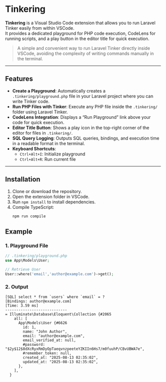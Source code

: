 # Tinkering

**Tinkering** is a Visual Studio Code extension that allows you to run Laravel Tinker easily from within VSCode.  
It provides a dedicated playground for PHP code execution, CodeLens for running scripts, and a play button in the editor title for quick execution.  

> A simple and convenient way to run Laravel Tinker directly inside VSCode, avoiding the complexity of writing commands manually in the terminal.

---

## Features

- **Create a Playground**: Automatically creates a `.tinkering/playground.php` file in your Laravel project where you can write Tinker code.
- **Run PHP Files with Tinker**: Execute any PHP file inside the `.tinkering/` folder using Laravel Tinker.
- **CodeLens Integration**: Displays a “Run Playground” link above your code for quick execution.
- **Editor Title Button**: Shows a play icon in the top-right corner of the editor for files in `.tinkering/`.
- **SQL Query Logging**: Outputs SQL queries, bindings, and execution time in a readable format in the terminal.
- **Keyboard Shortcuts**:
  - `Ctrl+Alt+I`: Initialize playground
  - `Ctrl+Alt+R`: Run current file

---

## Installation

1. Clone or download the repository.
2. Open the extension folder in VSCode.
3. Run `npm install` to install dependencies.
4. Compile TypeScript:  
   ```bash
   npm run compile

## Example

### 1. Playground File
```php
// .tinkering/playground.php
use App\Models\User;

// Retrieve User
User::where('email','author@example.com')->get();
```

### 2. Output
    [SQL] select * from `users` where `email` = ?
    [Bindings: author@example.com]
    [Time: 3.59 ms]
    ----------------------------
    = Illuminate\Database\Eloquent\Collection {#2065
        all: [
          App\Models\User {#6626
            id: 1,
            name: "John Author",
            email: "author@example.com",
            email_verified_at: null,
            #password: "$2y$12$8dXcRyxRmDyOpTaeqvnzpeeteYZKIIn6Hs7/m0fuuhP/CBvUBWA7e",
            #remember_token: null,
            created_at: "2025-08-13 02:35:02",
            updated_at: "2025-08-13 02:35:02",
          },
        ],
      }
